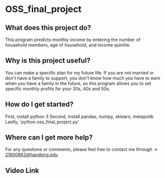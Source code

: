﻿# OSS_final_project
## What does this project do?
This program predicts monthly income by entering the number of household members, age of household, and income quintile.

## Why is this project useful?
You can make a specific plan for my future life.
If you are not married or don't have a family to support, you don't know how much you have to earn when you have a family in the future, so this program allows you to set specific monthly profits for your 30s, 40s and 50s.

## How do I get started?
First, install python 3
Second, install pandas, numpy, sklearn, metapolib
Lastly, \'python oss_final_project.py\'

## Where can I get more help?
For any questions or comments, please feel free to contact me through -> 21600862@handong.edu

## Video Link
